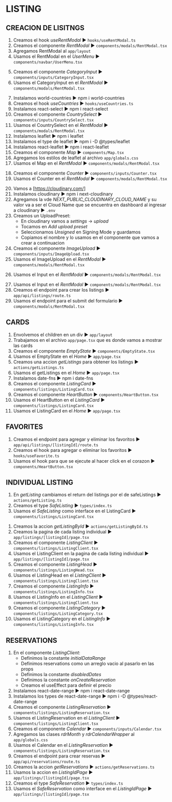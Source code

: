 # LISTING
## CREACION DE LISITNGS
1. Creamos el hook *useRentModal* ► `hooks/useRentModal.ts`
2. Creamos el componente *RentModal* ► `components/modals/RentModal.tsx`
3. Agregamos RentModal al `app/layout`
4. Usamos el RentModal en el *UserMenu* ► `components/navbar/UserMenu.tsx`
<!-- CATEGORY -->
5. Creamos el componente *CategoryInput* ► `components/inputs/CategoryInput.tsx`
6. Usamos el CategoryInput en el *RentModal* ► `components/modals/RentModal.tsx`
<!-- LOCATION -->
7. Instalamos world-countries ► npm i world-countries
8. Creamos el hook *useCountries* ► `hooks/useCountries.ts`
9.  Instalamos react-select ► npm i react-select
10. Creamos el componente *CountrySelect* ► `components/inputs/CountrySelect.tsx`
11. Usamos el CountrySelect en el *RentModal* ► `components/modals/RentModal.tsx`
12. Instalamos leaflet ► npm i leaflet
13. Instalamos el type de leaflet ► npm i -D @types/leaflet
14. Instalamos react-leaflet ► npm i react-leaflet
15. Creamos el componente *Map* ► `components/Map.tsx`
16. Agregamos los estilos de leaflet al archivo `app/globals.css`
17. Usamos el Map en el *RentModal* ► `components/modals/RentModal.tsx`
<!-- INFO -->
18. Creamos el componente *Counter* ► `components/inputs/Counter.tsx`
19. Usamos el Counter en el *RentModal* ► `components/modals/RentModal.tsx`
<!-- IMAGES -->
20. Vamos a [https://cloudinary.com/]
21. Instalamos cloudinary ► npm i next-cloudinary
22. Agregamos la vde *NEXT_PUBLIC_CLOUDINARY_CLOUD_NAME* y su valor va a ser el Cloud Name que se encuentra en dashboard al ingresar a cloudinary ► `.env`
23. Creamos un UploadPreset:
    - En cloudinary vamos a *settings* → *upload*
    - Tocamos en *Add upload preset*
    - Seleccionamos *Unsigned* en Signing Mode y guardamos
    - Copiamos el nombre y lo usamos en el componente que vamos a crear a continuacion
24. Creamos el componente *ImageUpload* ► `components/inputs/ImageUpload.tsx`
25. Usamos el ImageUpload en el *RentModal* ► `components/modals/RentModal.tsx`
<!-- DESCRIPTION -->
26. Usamos el Input en el *RentModal* ► `components/modals/RentModal.tsx`
<!-- PRICE -->
27. Usamos el Input en el *RentModal* ► `components/modals/RentModal.tsx`
28. Creamos el endpoint para crear los listings ► `app/api/listings/route.ts`
29. Usamos el endpoint para el submit del formulario ► `components/modals/RentModal.tsx`

## CARDS
1. Envolvemos el children en un div ► `app/layout`
2. Trabajamos en el archivo `app/page.tsx` que es donde vamos a mostrar las cards
3. Creamos el componente *EmptyState* ► `components/EmptyState.tsx`
4. Usamos el EmptyState en el *Home* ► `app/page.tsx`
5. Creamos una accion *getListings* para obtener los listings ► `actions/getListings.ts`
6. Usamos el getListings en el *Home* ► `app/page.tsx`
7. Instalamos date-fns ► npm i date-fns
8. Creamos el componente *ListingCard* ► `components/listings/ListingCard.tsx`
9. Creamos el componente *HeartButton* ► `components/HeartButton.tsx`
10. Usamos el HeartButton en el *ListingCard* ► `components/listings/ListingCard.tsx`
11. Usamos el ListingCard en el *Home* ► `app/page.tsx`

## FAVORITES
1. Creamos el endpoint para agregar y eliminar los favoritos ► `app/api/listings/[listingId]/route.ts`
2. Creamos el hook para agregar o eliminar los favoritos ► `hooks/useFavorite.ts`
3. Usamos el hook para que se ejecute al hacer click en el corazon ► `components/HeartButton.tsx`

## INDIVIDUAL LISTING
<!-- Antes que nada, para arreglar un warning -->
1. En *getListing* cambiamos el return del listings por el de safeListings ► `actions/getListing.ts`
2. Creamos el type *SafeListing* ► `types/index.ts`
3. Usamos el *SafeListing* como interface en el ListingCard ► `components/listings/ListingCard.tsx`
<!-- Ahora si, trabajamos con el individual listing -->
1. Creamos la accion *getListingById* ► `actions/getListingById.ts`
2. Creamos la pagina de cada listing individual ► `app/listings/[listingId]/page.tsx`
3. Creamos el componente *ListingClient* ► `components/listings/ListingClient.tsx`
4. Usamos el ListingClient en la pagina de cada listing individual ► `app/listings/[listingId]/page.tsx`
5. Creamos el componente *ListingHead* ► `components/listings/ListingHead.tsx`
6. Usamos el ListingHead en el *ListingClient* ► `components/listings/ListingClient.tsx`
7. Creamos el componente *ListingInfo* ► `components/listings/ListingInfo.tsx`
8. Usamos el ListingInfo en el *ListingClient* ► `components/listings/ListingClient.tsx`
9. Creamos el componente *ListingCategory* ► `components/listings/ListingCategory.tsx`
10. Usamos el ListingCategory en el *ListingInfo* ► `components/listings/ListingInfo.tsx`

## RESERVATIONS
1. En el componente *ListingClient*:
   - Definimos la constante *initialDataRange*
   - Definimos reservations como un arreglo vacio al pasarlo en las props
   - Definimos la constante *disabledDates*
   - Definimos la constante *onCreateReservation*
   - Creamos el useEffect para definir el precio
2. Instalamos react-date-range ► npm i react-date-range
3. Instalamos los types de react-date-range ► npm i -D @types/react-date-range
4. Creamos el componente *ListingReservation* ► `components/listings/ListingReservation.tsx`
5. Usamos el ListingReservation en el *ListingClient* ► `components/listings/ListingClient.tsx`
6. Creamos el componente *Calendar* ► `components/inputs/Calendar.tsx`
7. Agregamos las clases *rdrMonth* y *rdrCalendarWrapper* al `app/globals.css`
8. Usamos el Calendar en el *ListingReservation* ► `components/listings/ListingReservation.tsx`
9. Creamos el endpoint para crear reservas ► `app/api/reservations/route.ts`
10. Creamos la accion *getReservations* ► `actions/getReservations.ts`
11. Usamos la accion en *ListingIdPage* ► `app/listings/[listingId]/page.tsx`
12. Creamos el type *SafeReservation* ► `types/index.ts`
13. Usamos el *SafeReservation* como interface en el *ListingIdPage* ► `app/listings/[listingId]/page.tsx`
